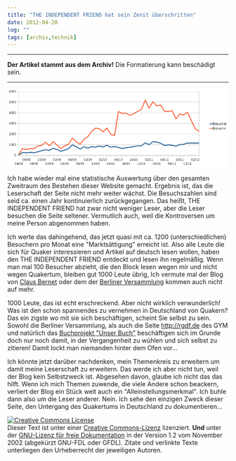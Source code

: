```yaml
---
title: "THE INDEPENDENT FRIEND hat sein Zenit überschritten"
date: 2012-04-20
log: ""
tags: [archiv,technik]
---
```

<hr><b>Der Artikel stammt aus dem Archiv!</b> Die Formatierung kann beschädigt sein.<hr>

![tif-stat.png](tif-stat.png)

Ich habe wieder mal eine statistische Auswertung über den gesamten Zweitraum des Bestehen dieser Website gemacht. Ergebnis ist, das die Leserschaft der Seite nicht mehr weiter wächst. Die Besuchszahlen sind seid ca. einen Jahr kontinuierlich zurückgegangen. Das heißt, THE INDEPENDENT FRIEND hat zwar nicht weniger Leser, aber die Leser besuchen die Seite seltener. Vermutlich auch, weil die Kontroversen um meine Person abgenommen haben.

Ich werte das dahingehend, das jetzt quasi mit ca. 1200 (unterschiedlichen) Besuchern pro Monat eine "Marktsättigung" erreicht ist. Also alle Leute die sich für Quaker interessieren und Artikel auf deutsch lesen wollen, haben den THE INDEPENDENT FRIEND entdeckt und lesen ihn regelmäßig. Wenn man mal 100 Besucher abzieht, die den Block lesen wegen mir und nicht wegen Quakertum, bleiben gut 1000 Leute übrig, Ich vermute mal der Blog von <a href="http://quaekernachrichten.blogspot.de">Claus Bernet</a> oder dem der <a href="http://quaekerberlin.wordpress.com">Berliner Versammlung</a> kommen auch nicht auf mehr. 

1000 Leute, das ist echt erschreckend. Aber nicht wirklich verwunderlich! Was ist den schon spannendes zu vernehmen in Deutschland von Quakern? Das ein zigste wo mit sie sich beschäftigen, scheint Sie selbst zu sein. Sowohl die Berliner Versammlung, als auch die Seite http://rgdf.de des GYM und natürlich das <a href="http://unserbuch.wikispaces.com/">Buchprojekt "Unser Buch"</a> beschäftigen sich im Grunde doch nur noch damit, in der Vergangenheit zu wühlen und sich selbst zu zitieren! Damit lockt man niemanden hinter dem Ofen vor...

Ich könnte jetzt darüber nachdenken, mein Themenkreis zu erweitern um damit meine Leserschaft zu erweitern. Das werde ich aber nicht tun, weil der Blog kein Selbstzweck ist. Abgesehen davon, glaube ich nicht das das hilft. Wenn ich mich Themen zuwende, die viele Andere schon beackern, verliert der Blog ein Stück weit auch ein "Alleinstellungsmerkmal". Ich buhle dann also um die Leser anderer. Nein. Ich sehe den einzigen Zweck dieser Seite, den Untergang des Quakertums in Deutschland zu dokumentieren...




<a rel="license" href="http://creativecommons.org/licenses/by-sa/3.0/de/"><img alt="Creative Commons License" style="border-width: 0pt;" src="http://i.creativecommons.org/l/by-sa/3.0/de/88x31.png" /></a><br />
Dieser <span xmlns:dc="http://purl.org/dc/elements/1.1/" href="http://purl.org/dc/dcmitype/Text" rel="dc:type">Text</span> ist unter einer <a rel="license" href="http://creativecommons.org/licenses/by-sa/3.0/de/">Creative Commons-Lizenz</a> lizenziert. <b>Und</b> unter der <a href="http://de.wikipedia.org/wiki/GFDL">GNU-Lizenz f&uuml;r freie Dokumentation</a> in der Version 1.2 vom November 2002 (abgek&uuml;rzt GNU-FDL oder GFDL). Zitate und verlinkte Texte unterliegen den Urheberrecht der jeweiligen Autoren.
